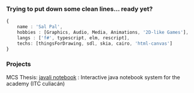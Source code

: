 ### Trying to put down some clean lines... ready yet?

```ts
{
    name : 'Sal Pal',
    hobbies : [Graphics, Audio, Media, Animations, '2D-like Games'],
    langs : ['f#', typescript, elm, rescript],
    techs: [thingsForDrawing, sdl, skia, cairo, 'html-canvas']
}
```
### Projects

MCS Thesis: [javali notebook](https://www.youtube.com/watch?v=SmprxYB86mg) : Interactive java notebook system for the academy (ITC culiacán)
